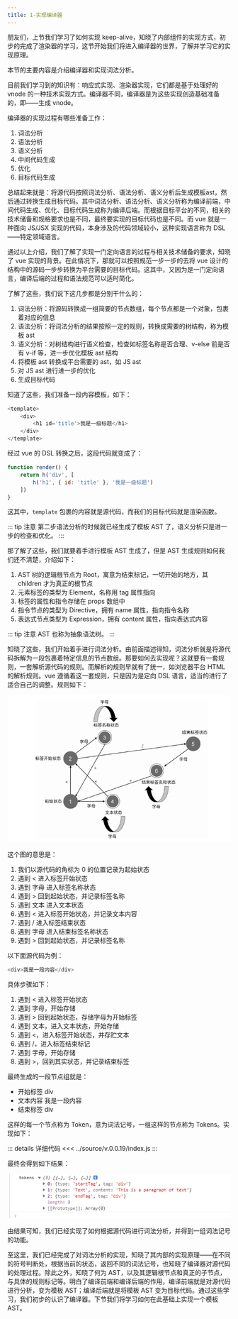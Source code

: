 ```yaml
---
title: 1-实现编译器
---
```


朋友们，上节我们学习了如何实现 keep-alive，知晓了内部组件的实现方式，初步的完成了渲染器的学习，这节开始我们将进入编译器的世界，了解并学习它的实现原理。

本节的主要内容是介绍编译器和实现词法分析。

目前我们学习到的知识有：响应式实现、渲染器实现，它们都是基于处理好的 vnode 的一种技术实现方式。编译器不同，编译器是为这些实现创造基础准备的，即——生成 vnode。

编译器的实现过程有哪些准备工作：

1. 词法分析
2. 语法分析
3. 语义分析
4. 中间代码生成
5. 优化
6. 目标代码生成

总结起来就是：将源代码按照词法分析、语法分析、语义分析后生成模板ast，然后通过转换生成目标代码。其中词法分析、语法分析、语义分析称为编译前端，中间代码生成、优化、目标代码生成称为编译后端。而根据目标平台的不同，相关的技术储备和规格要求也是不同，最终要实现的目标代码也是不同。而 vue 就是一种面向 JS/JSX 实现的代码，本身涉及的代码领域较小，这种实现语言称为 DSL——特定领域语言。

通过以上介绍，我们了解了实现一门定向语言的过程与相关技术储备的要求，知晓了 vue 实现的背景。在此情况下，那就可以按照规范一步一步的去将 vue 设计的结构中的源码一步步转换为平台需要的目标代码。这其中，又因为是一门定向语言，编译后端的过程和语法规范可以适时简化。

了解了这些，我们说下这几步都是分别干什么的：

1. 词法分析：将源码转换成一组简要的节点数组，每个节点都是一个对象，包裹着对应的信息
2. 语法分析：将词法分析的结果按照一定的规则，转换成需要的树结构，称为模板 ast
3. 语义分析：对树结构进行语义检查，检查如标签名称是否合理、v-else 前是否有 v-if 等，进一步优化模板 ast 结构
4. 将模板 ast 转换成平台需要的 ast，如 JS ast
5. 对 JS ast 进行进一步的优化
5. 生成目标代码

知道了这些，我们准备一段内容模板，如下：

```js
<template>
    <div>
        <h1 id='title'>我是一级标题</h1>
    </div>
</template>
```

经过 vue 的 DSL 转换之后，这段代码就变成了：

```js
function render() {
    return h('div', [
        h('h1', { id: 'title' }, '我是一级标题')
    ])
}
```

这其中，```template``` 包裹的内容就是源代码，而我们的目标代码就是渲染函数。

::: tip 注意
第二步语法分析的时候就已经生成了模板 AST 了，语义分析只是进一步的检查和优化。
:::

那了解了这些，我们就要着手进行模板 AST 生成了，但是 AST 生成规则如何我们还不清楚，介绍如下：

1. AST 树的逻辑根节点为 Root，寓意为结束标记，一切开始的地方，其 children 才为真正的根节点
2. 元素标签的类型为 Element，名称用 tag 属性指向
3. 标签的属性和指令存储在 props 数组中
4. 指令节点的类型为 Directive，拥有 name 属性，指向指令名称
5. 表达式节点类型为 Expression，拥有 content 属性，指向表达式内容

::: tip 注意
AST 也称为抽象语法树。
:::

知晓了这些，我们开始着手进行词法分析。由前面描述得知，词法分析就是将源代码拆解为一段包裹着特定信息的节点数组。那要如何去实现呢？这就要有一套规则，一套解析源代码的规则。而解析的规则早就有了统一，如浏览器平台 HTML 的解析规则。vue 遵循着这一套规则，只是因为是定向 DSL 语言，适当的进行了适合自己的调整。规则如下：

![图片](/img/48.png)

这个图的意思是：

1. 我们以源代码的角标为 0 的位置记录为起始状态
2. 遇到 < 进入标签开始状态
3. 遇到 字母 进入标签名称状态
4. 遇到 > 回到起始状态，并记录标签名称
5. 遇到 文本 进入文本状态
6. 遇到 < 进入标签开始状态，并记录文本内容
7. 遇到 / 进入标签结束状态
8. 遇到 字母 进入结束标签名称状态
9. 遇到 > 回到起始状态，并记录标签名称

以下面源代码为例：

```js
<div>我是一段内容</div>
```

具体步骤如下：

1. 遇到 < 进入标签开始状态
2. 遇到 字母，开始存储
3. 遇到 > 回到起始状态，存储字母为开始标签
4. 遇到 文本，进入文本状态，开始存储
5. 遇到 <，进入标签开始状态，并存贮文本
6. 遇到 /，进入标签结束标记
7. 遇到 字母，开始存储
8. 遇到 >，回到其实状态，并记录结束标签

最终生成的一段节点组就是：

- 开始标签 div
- 文本内容 我是一段内容
- 结束标签 div

这样的每一个节点称为 Token，意为词法记号，一组这样的节点称为 Tokens。实现如下：

::: details 详细代码
<<< ../source/v.0.0.19/index.js
:::

最终会得到如下结果：

![图片](/img/47.png)

由结果可知，我们已经实现了如何根据源代码进行词法分析，并得到一组词法记号的功能。

至这里，我们已经完成了对词法分析的实现，知晓了其内部的实现原理——在不同的符号判断处，根据当前的状态，返回不同的词法记号，也知晓了编译器对源代码的处理过程。除此之外，知晓了何为 AST，以及其逻辑根节点和真正的子节点，与具体的规则标记等。明白了编译前端和编译后端的作用，编译前端就是对源代码进行分析，变为模板 AST；编译后端就是将模板 AST 变为目标代码。通过这些学习，我们初步的认识了编译器。下节我们将学习如何在此基础上实现一个模板 AST。